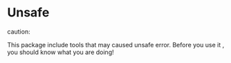# Unsafe 

caution: 

This package include tools that may caused unsafe error.
Before you use it , you should know what you are doing!